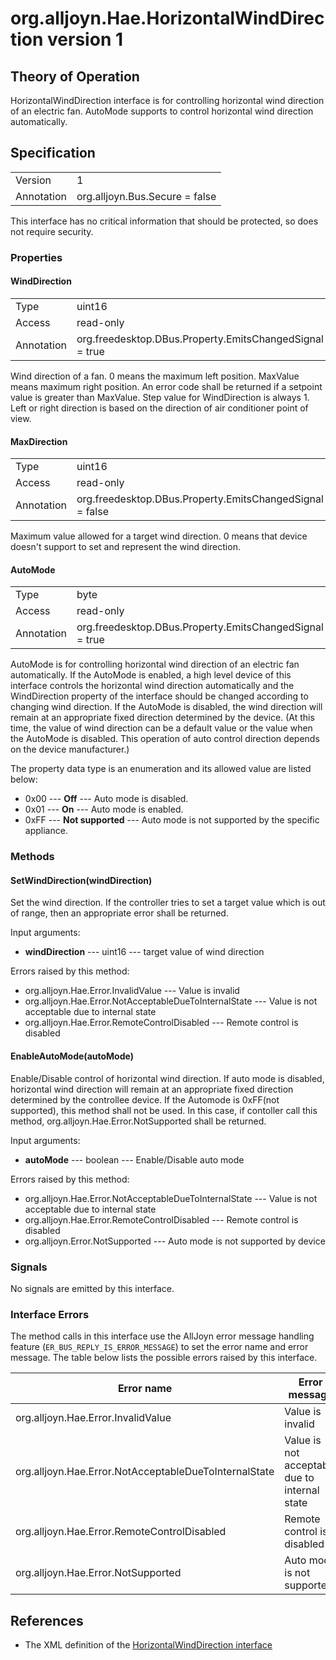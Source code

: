 # org.alljoyn.Hae.HorizontalWindDirection version 1

## Theory of Operation

HorizontalWindDirection interface is for controlling horizontal wind direction
of an electric fan. AutoMode supports to control horizontal wind direction
automatically.

## Specification

|                       |                                                     |
|-----------------------|-----------------------------------------------------|
| Version               | 1                                                   |
| Annotation            | org.alljoyn.Bus.Secure = false                      |

This interface has no critical information that should be protected, so does not
require security.

### Properties

#### WindDirection

|                  |                                                          |
|------------------|----------------------------------------------------------|
| Type             | uint16                                                   |
| Access           | read-only                                                |
| Annotation       | org.freedesktop.DBus.Property.EmitsChangedSignal = true  |

Wind direction of a fan. 0 means the maximum left position. MaxValue means
maximum right position. An error code shall be returned if a setpoint value is
greater than MaxValue. Step value for WindDirection is always 1. Left or right
direction is based on the direction of air conditioner point of view.

#### MaxDirection

|                  |                                                          |
|------------------|----------------------------------------------------------|
| Type             | uint16                                                   |
| Access           | read-only                                                |
| Annotation       | org.freedesktop.DBus.Property.EmitsChangedSignal = false |

Maximum value allowed for a target wind direction. 0 means that device doesn't
support to set and represent the wind direction.

#### AutoMode

|                  |                                                          |
|------------------|----------------------------------------------------------|
| Type             | byte                                                     |
| Access           | read-only                                                |
| Annotation       | org.freedesktop.DBus.Property.EmitsChangedSignal = true  |

AutoMode is for controlling horizontal wind direction of an electric fan
automatically. If the AutoMode is enabled, a high level device of this interface
controls the horizontal wind direction automatically and the WindDirection
property of the interface should be changed according to changing wind direction.
If the AutoMode is disabled, the wind direction will remain at an appropriate
fixed direction determined by the device. (At this time, the value of wind
direction can be a default value or the value when the AutoMode is disabled.
This operation of auto control direction depends on the device manufacturer.)

The property data type is an enumeration and its allowed value are listed below:
  * 0x00 --- **Off** --- Auto mode is disabled.
  * 0x01 --- **On** --- Auto mode is enabled.
  * 0xFF --- **Not supported** --- Auto mode is not supported by the specific
  appliance.

### Methods

#### SetWindDirection(windDirection)

Set the wind direction. If the controller tries to set a target value which is
out of range, then an appropriate error shall be returned.

Input arguments:

  * **windDirection** --- uint16 --- target value of wind direction

Errors raised by this method:

  * org.alljoyn.Hae.Error.InvalidValue --- Value is invalid
  * org.alljoyn.Hae.Error.NotAcceptableDueToInternalState --- Value is not
  acceptable due to internal state
  * org.alljoyn.Hae.Error.RemoteControlDisabled --- Remote control is disabled

#### EnableAutoMode(autoMode)

Enable/Disable control of horizontal wind direction. If auto mode is disabled,
horizontal wind direction will remain at an appropriate fixed direction
determined by the controllee device. If the Automode is 0xFF(not supported),
this method shall not be used. In this case, if contoller call this method,
org.alljoyn.Hae.Error.NotSupported shall be returned.

Input arguments:

  * **autoMode** --- boolean --- Enable/Disable auto mode

Errors raised by this method:

  * org.alljoyn.Hae.Error.NotAcceptableDueToInternalState --- Value is not
  acceptable due to internal state
  * org.alljoyn.Hae.Error.RemoteControlDisabled --- Remote control is disabled
  * org.alljoyn.Error.NotSupported --- Auto mode is not supported by device

### Signals

No signals are emitted by this interface.

### Interface Errors

The method calls in this interface use the AllJoyn error message handling feature
(`ER_BUS_REPLY_IS_ERROR_MESSAGE`) to set the error name and error message. The table
below lists the possible errors raised by this interface.

| Error name                                               | Error message                                 |
|----------------------------------------------------------|-----------------------------------------------|
| org.alljoyn.Hae.Error.InvalidValue                       | Value is invalid                              |
| org.alljoyn.Hae.Error.NotAcceptableDueToInternalState    | Value is not acceptable due to internal state |
| org.alljoyn.Hae.Error.RemoteControlDisabled              | Remote control is disabled                    |
| org.alljoyn.Hae.Error.NotSupported                       | Auto mode is not supported                    |

## References

  * The XML definition of the [HorizontalWindDirection interface](HorizontalWindDirection-v1.xml)
